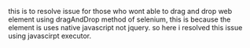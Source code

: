 this is to resolve issue for those who wont able to drag and drop web element using dragAndDrop method of selenium,
this is because the element is uses native javascript not jquery. 
so here i resolved this issue using javascirpt executor.